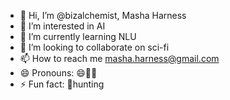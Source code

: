 - 👋 Hi, I’m @bizalchemist, Masha Harness
- 👀 I’m interested in AI
- 🌱 I’m currently learning NLU
- 💞️ I’m looking to collaborate on sci-fi
- 📫 How to reach me masha.harness@gmail.com
- 😄 Pronouns: 😄👱🏻
- ⚡ Fun fact: 🍄hunting

<!---
bizalchemist/bizalchemist is a ✨ special ✨ repository because its `README.md` (this file) appears on your GitHub profile.
You can click the Preview link to take a look at your changes.
--->
